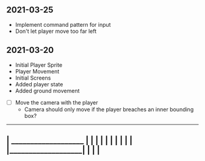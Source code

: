 ## 2021-03-25

* Implement command pattern for input
* Don't let player move too far left

## 2021-03-20

* Initial Player Sprite
* Player Movement
* Initial Screens
* Added player state
* Added ground movement

- [ ] Move the camera with the player
  - Camera should only move if the player breaches an inner bounding box?


----------------------------
|    ___________________   |
|   |                   |  |
|   |                   |  |
|   |___________________|  |
|                          |
----------------------------

